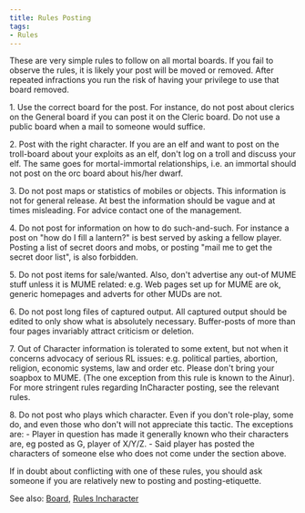 ```yaml
---
title: Rules Posting
tags:
- Rules
---
```


These are very simple rules to follow on all mortal boards. If you fail
to observe the rules, it is likely your post will be moved or removed.
After repeated infractions you run the risk of having your privilege to
use that board removed.

1\. Use the correct board for the post. For instance, do not post about
clerics on the General board if you can post it on the Cleric board. Do
not use a public board when a mail to someone would suffice.

2\. Post with the right character. If you are an elf and want to post on
the troll-board about your exploits as an elf, don't log on a troll and
discuss your elf. The same goes for mortal-immortal relationships, i.e.
an immortal should not post on the orc board about his/her dwarf.

3\. Do not post maps or statistics of mobiles or objects. This
information is not for general release. At best the information should
be vague and at times misleading. For advice contact one of the
management.

4\. Do not post for information on how to do such-and-such. For instance
a post on "how do I fill a lantern?" is best served by asking a fellow
player. Posting a list of secret doors and mobs, or posting "mail me to
get the secret door list", is also forbidden.

5\. Do not post items for sale/wanted. Also, don't advertise any out-of
MUME stuff unless it is MUME related: e.g. Web pages set up for MUME are
ok, generic homepages and adverts for other MUDs are not.

6\. Do not post long files of captured output. All captured output
should be edited to only show what is absolutely necessary. Buffer-posts
of more than four pages invariably attract criticism or deletion.

7\. Out of Character information is tolerated to some extent, but not
when it concerns advocacy of serious RL issues: e.g. political parties,
abortion, religion, economic systems, law and order etc. Please don't
bring your soapbox to MUME. (The one exception from this rule is known
to the Ainur). For more stringent rules regarding InCharacter posting,
see the relevant rules.

8\. Do not post who plays which character. Even if you don't role-play,
some do, and even those who don't will not appreciate this tactic. The
exceptions are: - Player in question has made it generally known who
their characters are, eg posted as G, player of X/Y/Z. - Said player has
posted the characters of someone else who does not come under the
section above.

If in doubt about conflicting with one of these rules, you should ask
someone if you are relatively new to posting and posting-etiquette.

See also: [Board](Board "wikilink"), [Rules
Incharacter](Rules_Incharacter "wikilink")
